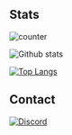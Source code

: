 ## Stats
![counter](https://enxh8yo4cinf6yt.m.pipedream.net)

![Github stats](https://github-readme-stats-git-main-ssheeras-projects.vercel.app/api?username=ssheera&count_private=true&theme=synthwave&show_icons=true)

[![Top Langs](https://github-readme-stats-git-main-ssheeras-projects.vercel.app/api/top-langs/?username=ssheera&count_private=true&theme=synthwave)](https://github.com/anuraghazra/github-readme-stats)

## Contact
[![Discord](https://badgen.net/badge/icon/discord?icon=discord&label=dramatically)](https://discord.com/users/208646405810683906)
